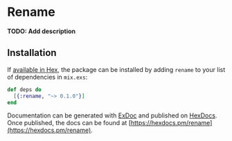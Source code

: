 # Rename

**TODO: Add description**

## Installation

If [available in Hex](https://hex.pm/docs/publish), the package can be installed
by adding `rename` to your list of dependencies in `mix.exs`:

```elixir
def deps do
  [{:rename, "~> 0.1.0"}]
end
```

Documentation can be generated with [ExDoc](https://github.com/elixir-lang/ex_doc)
and published on [HexDocs](https://hexdocs.pm). Once published, the docs can
be found at [https://hexdocs.pm/rename](https://hexdocs.pm/rename).

